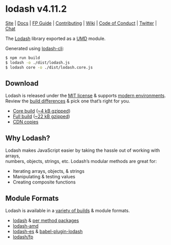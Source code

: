 # lodash v4.11.2

[Site](https://lodash.com/) |
[Docs](https://lodash.com/docs) |
[FP Guide](https://github.com/lodash/lodash/wiki/FP-Guide) |
[Contributing](https://github.com/lodash/lodash/blob/4.11.2/.github/CONTRIBUTING.md) |
[Wiki](https://github.com/lodash/lodash/wiki "Changelog, Roadmap, etc.") |
[Code of Conduct](https://jquery.org/conduct/) |
[Twitter](https://twitter.com/bestiejs) |
[Chat](https://gitter.im/lodash/lodash)

The [Lodash](https://lodash.com/) library exported as a [UMD](https://github.com/umdjs/umd) module.

Generated using [lodash-cli](https://www.npmjs.com/package/lodash-cli):
```bash
$ npm run build
$ lodash -o ./dist/lodash.js
$ lodash core -o ./dist/lodash.core.js
```

## Download

Lodash is released under the [MIT license](https://raw.githubusercontent.com/lodash/lodash/4.11.2/LICENSE) & supports [modern environments](#support).<br>
Review the [build differences](https://github.com/lodash/lodash/wiki/build-differences) & pick one that’s right for you.

 * [Core build](https://raw.githubusercontent.com/lodash/lodash/4.11.2/dist/lodash.core.js) ([~4 kB gzipped](https://raw.githubusercontent.com/lodash/lodash/4.11.2/dist/lodash.core.min.js))
 * [Full build](https://raw.githubusercontent.com/lodash/lodash/4.11.2/dist/lodash.js) ([~22 kB gzipped](https://raw.githubusercontent.com/lodash/lodash/4.11.2/dist/lodash.min.js))
 * [CDN copies](https://www.jsdelivr.com/projects/lodash)

## Why Lodash?

Lodash makes JavaScript easier by taking the hassle out of working with arrays,<br>
numbers, objects, strings, etc. Lodash’s modular methods are great for:

* Iterating arrays, objects, & strings
* Manipulating & testing values
* Creating composite functions

## Module Formats

Lodash is available in a [variety of builds](https://lodash.com/custom-builds) & module formats.

 * [lodash](https://www.npmjs.com/package/lodash) & [per method packages](https://www.npmjs.com/browse/keyword/lodash-modularized)
 * [lodash-amd](https://www.npmjs.com/package/lodash-amd)
 * [lodash-es](https://www.npmjs.com/package/lodash-es) & [babel-plugin-lodash](https://www.npmjs.com/package/babel-plugin-lodash)
 * [lodash/fp](https://github.com/lodash/lodash/tree/4.11.2-npm/fp)
